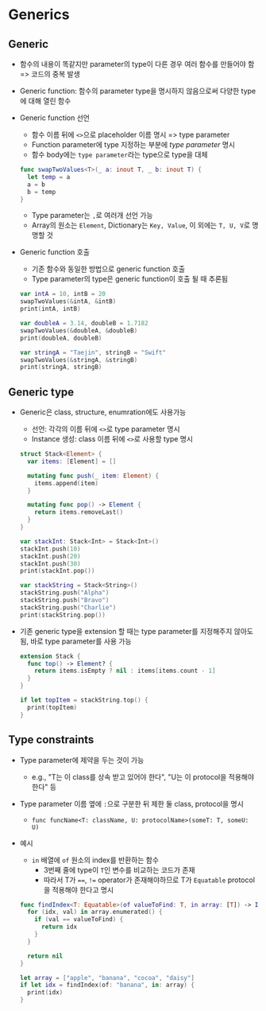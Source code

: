 # Generics

## Generic

- 함수의 내용이 똑같지만 parameter의 type이 다른 경우 여러 함수를 만들어야 함 => 코드의 중복 발생
- Generic function: 함수의 parameter type을 명시하지 않음으로써 다양한 type에 대해 열린 함수
- Generic function 선언
  - 함수 이름 뒤에 `<>`으로 placeholder 이름 명시 => type parameter
  - Function parameter에 type 지정하는 부분에 _type parameter_ 명시
  - 함수 body에는 `type parameter`라는 type으로 type을 대체
  ```swift
  func swapTwoValues<T>(_ a: inout T, _ b: inout T) {
    let temp = a
    a = b
    b = temp
  }
  ```
  - Type parameter는 `,`로 여러개 선언 가능
  - Array의 원소는 `Element`, Dictionary는 `Key, Value`, 이 외에는 `T, U, V`로 명명할 것
- Generic function 호출

  - 기존 함수와 동일한 방법으로 generic function 호출
  - Type parameter의 type은 generic function이 호출 될 때 추론됨

  ```swift
  var intA = 10, intB = 20
  swapTwoValues(&intA, &intB)
  print(intA, intB)

  var doubleA = 3.14, doubleB = 1.7182
  swapTwoValues(&doubleA, &doubleB)
  print(doubleA, doubleB)

  var stringA = "Taejin", stringB = "Swift"
  swapTwoValues(&stringA, &stringB)
  print(stringA, stringB)
  ```

## Generic type

- Generic은 class, structure, enumration에도 사용가능

  - 선언: 각각의 이름 뒤에 `<>`로 type parameter 명시
  - Instance 생성: class 이름 뒤에 `<>`로 사용할 type 명시

  ```swift
  struct Stack<Element> {
    var items: [Element] = []

    mutating func push(_ item: Element) {
      items.append(item)
    }

    mutating func pop() -> Element {
      return items.removeLast()
    }
  }

  var stackInt: Stack<Int> = Stack<Int>()
  stackInt.push(10)
  stackInt.push(20)
  stackInt.push(30)
  print(stackInt.pop())

  var stackString = Stack<String>()
  stackString.push("Alpha")
  stackString.push("Bravo")
  stackString.push("Charlie")
  print(stackString.pop())
  ```

- 기존 generic type을 extension 할 때는 type parameter를 지정해주지 않아도 됨, 바로 type parameter를 사용 가능

  ```swift
  extension Stack {
    func top() -> Element? {
      return items.isEmpty ? nil : items[items.count - 1]
    }
  }

  if let topItem = stackString.top() {
    print(topItem)
  }
  ```

## Type constraints

- Type parameter에 제약을 두는 것이 가능
  - e.g., "T는 이 class를 상속 받고 있어야 한다", "U는 이 protocol을 적용해야 한다" 등
- Type parameter 이름 옆에 `:`으로 구분한 뒤 제한 둘 class, protocol을 명시
  - `func funcName<T: className, U: protocolName>(someT: T, someU: U)`
- 예시

  - `in` 배열에 `of` 원소의 index를 반환하는 함수
    - 3번째 줄에 type이 `T`인 변수를 비교하는 코드가 존재
    - 따라서 T가 `==`, `!=` operator가 존재해야하므로 T가 `Equatable` protocol을 적용해야 한다고 명시

  ```swift
  func findIndex<T: Equatable>(of valueToFind: T, in array: [T]) -> Int? {
    for (idx, val) in array.enumerated() {
      if (val == valueToFind) {
        return idx
      }
    }

    return nil
  }

  let array = ["apple", "banana", "cocoa", "daisy"]
  if let idx = findIndex(of: "banana", in: array) {
    print(idx)
  }

  ```
